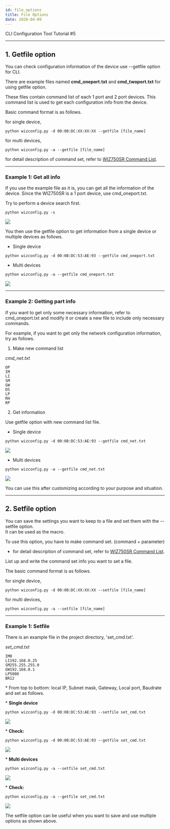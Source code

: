 ```yaml
---
id: file_options
title: File Options
date: 2020-04-09
---
```


CLI Configuration Tool Tutorial \#5

-----

## 1. Getfile option

You can check configuration information of the device use --getfile
option for CLI.

There are example files named **cmd\_oneport.txt** and
**cmd\_twoport.txt** for using getfile option.

These files contain command list of each
1 port and 2 port devices. This command list is used to get each
configuration info from the device.

Basic command format is as follows.

for single device,

``` 
python wizconfig.py -d 00:08:DC:XX:XX:XX --getfile [file_name]
```

for multi devices,
```
python wizconfig.py -a --getfile [file_name]
```

for detail description of command set, refer to [WIZ750SR Command List](../command_manual-[EN]).

-----

### Example 1: Get all info

If you use the example file as it is, you can get all the information of
the device. Since the WIZ750SR is a 1 port device, use cmd\_oneport.txt.

Try to perform a device search first.

``` 
python wizconfig.py -s
```

![](/img/products/wiz750sr/clitool/fileoption/02.search.png)

You then use the getfile option to get information from a single device
or multiple devices as follows.

* Single device

``` 
python wizconfig.py -d 00:08:DC:53:AE:93 --getfile cmd_oneport.txt
```

* Multi devices

```
python wizconfig.py -a --getfile cmd_oneport.txt
```

![](/img/products/wiz750sr/clitool/fileoption/single_getfile.png)

-----

### Example 2: Getting part info

If you want to get only some necessary information, refer to
cmd\_oneport.txt and modify it or create a new file to include only
necessary commands.

For example, if you want to get only the network configuration
information, try as follows.

1) Make new command list

*cmd\_net.txt*

``` 
OP
IM
LI
SM
GW
DS
LP
RH
RP

```

2) Get information

Use getfile option with new command list file.

* Single device

``` 
python wizconfig.py -d 00:08:DC:53:AE:93 --getfile cmd_net.txt
```

![](/img/products/wiz750sr/clitool/fileoption/single_getfile_short.png)

* Multi devices

```
python wizconfig.py -a --getfile cmd_net.txt
```

![](/img/products/wiz750sr/clitool/fileoption/multi_getfile_short.png)

You can use this after customizing according to your purpose and
situation.

-----

## 2. Setfile option

You can save the settings you want to keep to a file and set them with
the --setfile option.  
It can be used as the macro.

To use this option, you have to make command set. (command + parameter)

  - for detail description of command set, refer to [WIZ750SR Command List](../command_manual-[EN]).

List up and write the command set info you want to set a file.

The basic command format is as follows.

for single device,

``` 
python wizconfig.py -d 00:08:DC:XX:XX:XX --setfile [file_name]
```

for multi devices,

```
python wizconfig.py -a --setfile [file_name]
```

-----

### Example 1: Setfile

There is an example file in the project directory, 'set\_cmd.txt'.

*set\_cmd.txt*

    IM0
    LI192.168.0.25
    SM255.255.255.0
    GW192.168.0.1
    LP5000
    BR12

\* From top to bottom: local IP, Subnet mask, Gateway, Local port, Baudrate and set as follows.

\* **Single device**

``` 
python wizconfig.py -d 00:08:DC:53:AE:93 --setfile set_cmd.txt
```

![](/img/products/wiz750sr/clitool/fileoption/single_setfile.png)

\* **Check:**

```
python wizconfig.py -d 00:08:DC:53:AE:93 --getfile set_cmd.txt
```

![](/img/products/wiz750sr/clitool/fileoption/single_setfile_get.png)

\* **Multi devices**

``` 
python wizconfig.py -a --setfile set_cmd.txt
```

![](/img/products/wiz750sr/clitool/fileoption/multi_setfile.png)

\* **Check:**

```
python wizconfig.py -a --getfile set_cmd.txt
```

![](/img/products/wiz750sr/clitool/fileoption/multi_setfile_get.png)

The setfile option can be useful when you want to save and use multiple options as shown above.
